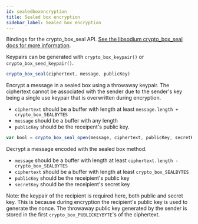 ```yaml
---
id: sealedboxencryption
title: Sealed box encryption
sidebar_label: Sealed box encryption
---
```


Bindings for the crypto_box_seal API. [See the libsodium crypto_box_seal docs for more information](https://download.libsodium.org/doc/public-key_cryptography/sealed_boxes).

Keypairs can be generated with `crypto_box_keypair()` or `crypto_box_seed_keypair()`.

``` js
crypto_box_seal(ciphertext, message, publicKey)
```
Encrypt a message in a sealed box using a throwaway keypair. The ciphertext cannot be associated with the sender due to the sender's key being a single use keypair that is overwritten during encryption.
* `ciphertext` should be a buffer with length at least `message.length + crypto_box_SEALBYTES`
* `message` should be a buffer with any length
* `publicKey` should be the receipent's public key.

``` js
var bool = crypto_box_seal_open(message, ciphertext, publicKey, secretKey)
```
Decrypt a message encoded with the sealed box method.
* `message` should be a buffer with length at least `ciphertext.length - crypto_box_SEALBYTES`
* `ciphertext` should be a buffer with length at least `crypto_box_SEALBYTES`
* `publicKey` should be the receipient's public key
* `secretKey` should be the receipient's secret key

Note: the keypair of the recipient is required here, both public and secret key. This is because during encryption the recipient's public key is used to generate the nonce. The throwaway public key generated by the sender is stored in the first `crypto_box_PUBLICKEYBYTE`'s of the ciphertext.
